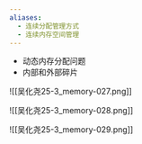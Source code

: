 ```yaml
---
aliases:
  - 连续分配管理方式
  - 连续内存空间管理
---
```


- 动态内存分配问题
- 内部和外部碎片

![[吴化尧25-3_memory-027.png]]

![[吴化尧25-3_memory-028.png]]

![[吴化尧25-3_memory-029.png]]

